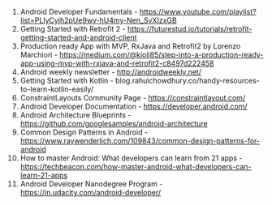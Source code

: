 1. Android Developer Fundamentals - https://www.youtube.com/playlist?list=PLlyCyjh2pUe9wv-hU4my-Nen_SvXIzxGB
2. Getting Started with Retrofit 2 - https://futurestud.io/tutorials/retrofit-getting-started-and-android-client
3. Production ready App with MVP, RxJava and Retrofit2 by Lorenzo Marchiori - https://medium.com/@kioli85/step-into-a-production-ready-app-using-mvp-with-rxjava-and-retrofit2-c8497d222458
4. Android weekly newsletter - http://androidweekly.net/
5. Getting Started with Kotlin - blog.rahulchowdhury.co/handy-resources-to-learn-kotlin-easily/
6. ConstraintLayouts Community Page - https://constraintlayout.com/
7. Android Developer Documentation - https://developer.android.com/
8. Android Architecture Blueprints - https://github.com/googlesamples/android-architecture
9. Common Design Patterns in Android - https://www.raywenderlich.com/109843/common-design-patterns-for-android
10. How to master Android: What developers can learn from 21 apps - https://techbeacon.com/how-master-android-what-developers-can-learn-21-apps
11. Android Developer Nanodegree Program - https://in.udacity.com/android-developer/
